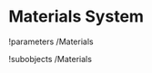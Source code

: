 <!-- MOOSE Documentation Stub: Remove this when content is added. -->

# Materials System
!parameters /Materials

!subobjects /Materials

